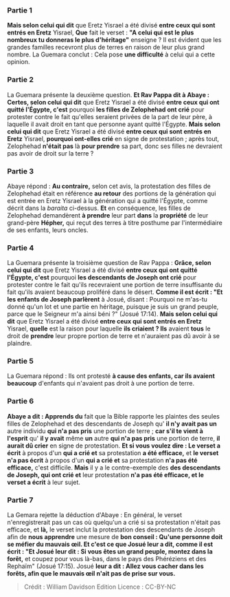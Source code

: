 
### Partie 1
<b>Mais selon celui qui dit</b> que Eretz Yisrael a été divisé <b>entre ceux qui sont entrés en Eretz</b> Yisrael, <b>Que</b> fait le verset : <b>"A celui qui est le plus nombreux tu donneras le plus d'héritage"</b> enseigne ? Il est évident que les grandes familles recevront plus de terres en raison de leur plus grand nombre. La Guemara conclut : Cela pose <b>une difficulté</b> à celui qui a cette opinion.

### Partie 2
La Guemara présente la deuxième question. <b>Et Rav Pappa dit à Abaye : Certes, selon celui qui dit</b> que Eretz Yisrael a été divisé <b>entre ceux qui ont quitté l'Égypte, c'est</b> pourquoi <b>les filles de Zelophehad ont crié</b> pour protester contre le fait qu'elles seraient privées de la part de leur père, à laquelle il avait droit en tant que personne ayant quitté l'Égypte. <b>Mais selon celui qui dit</b> que Eretz Yisrael a été divisé <b>entre ceux qui sont entrés en Eretz</b> Yisrael, <b>pourquoi ont-elles crié</b> en signe de protestation ; après tout, Zelophehad <b>n'était pas</b> là <b>pour prendre</b> sa part, donc ses filles ne devraient pas avoir de droit sur la terre ?

### Partie 3
Abaye répond : <b>Au contraire,</b> selon cet avis, la protestation des filles de Zelophehad était en référence <b>au retour</b> des portions de la génération qui est entrée en Eretz Yisrael à la génération qui a quitté l'Égypte, comme décrit dans la <i>baraita</i> ci-dessus. <b>Et</b> en conséquence, les filles de Zelophehad demandèrent <b>à prendre</b> leur part <b>dans</b> la <b>propriété</b> de leur grand-père <b>Hépher,</b> qui reçut des terres à titre posthume par l'intermédiaire de ses enfants, leurs oncles.

### Partie 4
La Guemara présente la troisième question de Rav Pappa : <b>Grâce, selon celui qui dit</b> que Eretz Yisrael a été divisé <b>entre ceux qui ont quitté l'Égypte, c'est</b> pourquoi <b>les descendants de Joseph ont crié</b> pour protester contre le fait qu'ils recevraient une portion de terre insuffisante du fait qu'ils avaient beaucoup proliféré dans le désert. <b>Comme il est écrit : "Et les enfants de Joseph parlèrent</b> à Josué, disant : Pourquoi ne m'as-tu donné qu'un lot et une partie en héritage, puisque je suis un grand peuple, parce que le Seigneur m'a ainsi béni ?" (Josué 17:14). <b>Mais selon celui qui dit</b> que Eretz Yisrael a été divisé <b>entre ceux qui sont entrés en Eretz</b> Yisrael, <b>quelle</b> est la raison pour laquelle <b>ils criaient ? Ils</b> avaient <b>tous</b> le droit de <b>prendre</b> leur propre portion de terre et n'auraient pas dû avoir à se plaindre.

### Partie 5
La Guemara répond : Ils ont protesté <b>à cause des enfants, car ils avaient beaucoup</b> d'enfants qui n'avaient pas droit à une portion de terre.

### Partie 6
<b>Abaye a dit : Apprends du</b> fait que la Bible rapporte les plaintes des seules filles de Zelophehad et des descendants de Joseph qu' <b>il n'y avait pas un</b> autre individu <b>qui n'a pas pris</b> une portion de terre ; <b>car s'il te vient à l'esprit</b> qu' <b>il y avait</b> même <b>un</b> autre <b>qui n'a pas pris</b> une portion de terre, <b>il aurait dû crier</b> en signe de protestation. <b>Et si vous voulez dire : Le verset a écrit</b> à propos d'un <b>qui a crié et</b> sa protestation <b>a été efficace,</b> et <b>le verset n'a pas écrit</b> à propos d'un <b>qui a crié et</b> sa protestation <b>n'a pas été efficace,</b> c'est difficile. <b>Mais</b> il y a le contre-exemple des <b>des descendants de Joseph, qui ont crié et</b> leur protestation <b>n'a pas été efficace, et le verset a écrit</b> à leur sujet.</b>

### Partie 7
La Gemara rejette la déduction d'Abaye : En général, le verset n'enregistrerait pas un cas où quelqu'un a crié si sa protestation n'était pas efficace, et <b>là,</b> le verset inclut la protestation des descendants de Joseph afin de <b>nous apprendre</b> une mesure de <b>bon conseil : Qu'une personne doit se méfier du mauvais œil. Et c'est ce que Josué leur a dit, comme il est écrit : "Et Josué leur dit : Si vous êtes un grand peuple, montez dans la forêt,</b> et coupez pour vous là-bas, dans le pays des Phéréziens et des Rephaïm" (Josué 17:15). Josué <b>leur a dit : Allez vous cacher dans les forêts, afin que le mauvais œil n'ait pas de prise sur vous.</b>

>Crédit : William Davidson Edition
>Licence : CC-BY-NC
